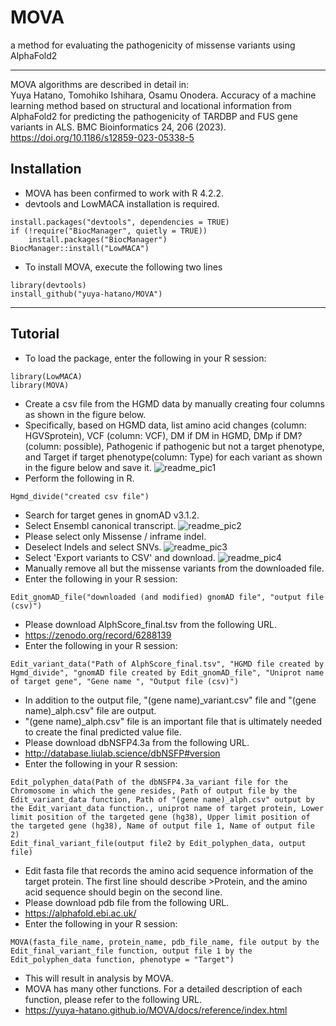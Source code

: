 # MOVA
a method for evaluating the pathogenicity of missense variants using AlphaFold2
***
MOVA algorithms are described in detail in:  
Yuya Hatano, Tomohiko Ishihara, Osamu Onodera. Accuracy of a machine learning method based on structural and locational information from AlphaFold2 for predicting the pathogenicity of TARDBP and FUS gene variants in ALS. BMC Bioinformatics 24, 206 (2023). https://doi.org/10.1186/s12859-023-05338-5
## Installation
- MOVA has been confirmed to work with R 4.2.2.
- devtools and LowMACA installation is required.

```
install.packages("devtools", dependencies = TRUE)
if (!require("BiocManager", quietly = TRUE))
    install.packages("BiocManager")
BiocManager::install("LowMACA")
```

- To install MOVA, execute the following two lines

```
library(devtools)
install_github("yuya-hatano/MOVA")
```
***
## Tutorial

- To load the package, enter the following in your R session:
```
library(LowMACA)
library(MOVA)
```
- Create a csv file from the HGMD data by manually creating four columns as shown in the figure below.
- Specifically, based on HGMD data, list amino acid changes (column: HGVSprotein), VCF (column: VCF), DM if DM in HGMD, DMp if DM? (column: possible), Pathogenic if pathogenic but not a target phenotype, and Target if target phenotype(column: Type) for each variant as shown in the figure below and save it. 
![readme_pic1](https://user-images.githubusercontent.com/108056381/226163655-e107e999-751a-4c11-8eb8-a7b7e8afc4a6.png)
- Perform the following in R.
```
Hgmd_divide("created csv file")
```
- Search for target genes in gnomAD v3.1.2.
- Select Ensembl canonical transcript.
![readme_pic2](https://user-images.githubusercontent.com/108056381/226165662-1cf3d48a-5c20-44a6-a800-8da242bccdb1.png)
- Please select only Missense / inframe indel.
- Deselect Indels and select SNVs.
![readme_pic3](https://user-images.githubusercontent.com/108056381/226166217-7bf41609-458e-4cf6-9717-cfcf4b1bc3d2.png)
- Select 'Export variants to CSV' and download.
![readme_pic4](https://user-images.githubusercontent.com/108056381/226166553-c767cbeb-64f7-405c-a172-cc2ad332a5df.png)
- Manually remove all but the missense variants from the downloaded file.
- Enter the following in your R session:
```
Edit_gnomAD_file("downloaded (and modified) gnomAD file", "output file (csv)")
```
- Please download AlphScore_final.tsv from the following URL.
- https://zenodo.org/record/6288139
- Enter the following in your R session:
```
Edit_variant_data("Path of AlphScore_final.tsv", "HGMD file created by Hgmd_divide", "gnomAD file created by Edit_gnomAD_file", "Uniprot name of target gene", "Gene name ", "Output file (csv)")
```
- In addition to the output file, "(gene name)_variant.csv" file and "(gene name)_alph.csv" file are output. 
- "(gene name)_alph.csv" file is an important file that is ultimately needed to create the final predicted value file.
- Please download dbNSFP4.3a from the following URL.
- http://database.liulab.science/dbNSFP#version
- Enter the following in your R session:
```
Edit_polyphen_data(Path of the dbNSFP4.3a_variant file for the Chromosome in which the gene resides, Path of output file by the Edit_variant_data function, Path of "(gene name)_alph.csv" output by the Edit_variant_data function., uniprot name of target protein, Lower limit position of the targeted gene (hg38), Upper limit position of the targeted gene (hg38), Name of output file 1, Name of output file 2)
Edit_final_variant_file(output file2 by Edit_polyphen_data, output file)
```
- Edit fasta file that records the amino acid sequence information of the target protein. The first line should describe >Protein, and the amino acid sequence should begin on the second line.
- Please download pdb file from the following URL.
- https://alphafold.ebi.ac.uk/
- Enter the following in your R session:
```
MOVA(fasta_file_name, protein_name, pdb_file_name, file output by the Edit_final_variant_file function, output file 1 by the Edit_polyphen_data function, phenotype = "Target")
```
- This will result in analysis by MOVA.
- MOVA has many other functions. For a detailed description of each function, please refer to the following URL.
- https://yuya-hatano.github.io/MOVA/docs/reference/index.html
